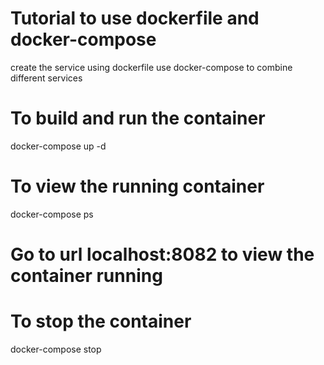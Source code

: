 # Tutorial to use dockerfile and docker-compose

create the service using dockerfile 
use docker-compose to combine different services

# To build and run the container

docker-compose up -d

# To view the running container
docker-compose ps

# Go to url localhost:8082 to view the container running

# To stop the container
docker-compose stop
